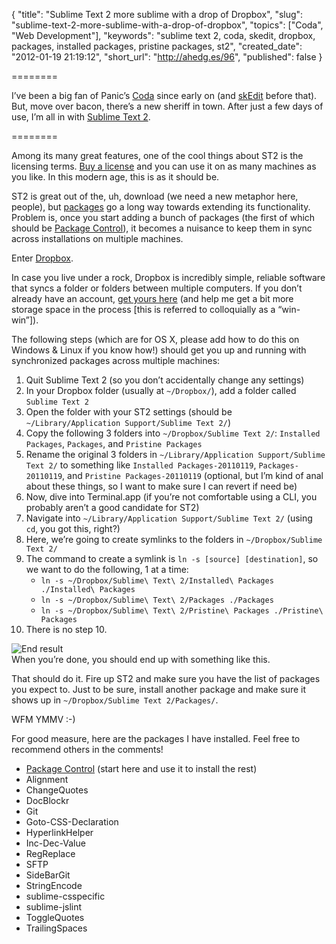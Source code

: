 {
  "title": "Sublime Text 2 more sublime with a drop of Dropbox",
  "slug": "sublime-text-2-more-sublime-with-a-drop-of-dropbox",
  "topics": ["Coda", "Web Development"],
  "keywords": "sublime text 2, coda, skedit, dropbox, packages, installed packages, pristine packages, st2",
  "created_date": "2012-01-19 21:19:12",
  "short_url": "http://ahedg.es/96",
  "published": false
}

========

I&#8217;ve been a big fan of Panic&#8217;s <a href="/blog/2008/08/27/coda-1-dot-5-is-the-bees-knees">Coda</a> since early on (and <a href="/blog/2006/09/20/skedit-the-mostly-perfect-text-editor">skEdit</a> before that). But, move over bacon, there&#8217;s a new sheriff in town. After just a few days of use, I&#8217;m all in with <a href="http://www.sublimetext.com/2">Sublime Text 2</a>.

========

<p>Among its many great features, one of the cool things about ST2 is the licensing terms. <a href="http://www.sublimetext.com/buy">Buy a license</a> and you can use it on as many machines as you like. In this modern age, this is as it should be.</p>
<p>ST2 is great out of the, uh, download (we need a new metaphor here, people), but <a href="http://wbond.net/sublime_packages/community">packages</a> go a long way towards extending its functionality. Problem is, once you start adding a bunch of packages (the first of which should be <a href="http://wbond.net/sublime_packages/package_control">Package Control</a>), it becomes a nuisance to keep them in sync across  installations on multiple machines.</p>
<p>Enter <a href="http://dropbox.com">Dropbox</a>.</p>
<p>In case you live under a rock, Dropbox is incredibly simple, reliable software that syncs a folder or folders between multiple computers. If you don&#8217;t already have an account, <a href="http://db.tt/T8FHs0t7">get yours here</a> (and help me get a bit more storage space in the process [this is referred to colloquially as a &#8220;win-win&#8221;]).</p>
<p>The following steps (which are for OS X, please add how to do this on Windows & Linux if you know how!) should get you up and running with synchronized packages across multiple machines:</p>
<ol>
<li>Quit Sublime Text 2 (so you don&#8217;t accidentally change any settings)</li>
<li>In your Dropbox folder (usually at <code>~/Dropbox/</code>), add a folder called <code>Sublime Text 2</code></li>
<li>Open the folder with your ST2 settings (should be <code>~/Library/Application Support/Sublime Text 2/</code>)</li>
<li>Copy the following 3 folders into <code>~/Dropbox/Sublime Text 2/</code>: <code>Installed Packages</code>, <code>Packages</code>, and <code>Pristine Packages</code></li>
<li>Rename the original 3 folders in <code>~/Library/Application Support/Sublime Text 2/</code> to something like <code>Installed Packages-20110119</code>, <code>Packages-20110119</code>, and <code>Pristine Packages-20110119</code> (optional, but I&#8217;m kind of anal about these things, so I want to make sure I can revert if need be)</li>
<li>Now, dive into Terminal.app (if you&#8217;re not comfortable using a <span class="tooltip" title="Command Line Interface">CLI</span>, you probably aren&#8217;t a good candidate for ST2)</li>
<li>Navigate into <code>~/Library/Application Support/Sublime Text 2/</code> (using <code>cd</code>, you got this, right?)</li>
<li>Here, we&#8217;re going to create <span class="tooltip" title="Symbolic Links">symlinks</span> to the folders in <code>~/Dropbox/Sublime Text 2/</code></li>
<li>
The command to create a symlink is <code>ln -s [source] [destination]</code>, so we want to do the following, 1 at a time:
<ul>
<li><code>ln -s ~/Dropbox/Sublime\ Text\ 2/Installed\ Packages ./Installed\ Packages</code></li>
<li><code>ln -s ~/Dropbox/Sublime\ Text\ 2/Packages ./Packages</code></li>
<li><code>ln -s ~/Dropbox/Sublime\ Text\ 2/Pristine\ Packages ./Pristine\ Packages</code></li>
</ul>
</li>
<li>There is no step 10.</li>
</ol>
<div class="photo-hero">
	<p>
		<img src="/blog/-/img/sublime-dropbox.png" alt="End result"><br>
		When you&#8217;re done, you should end up with something like this.
	</p>
</div>
<p>That should do it. Fire up ST2 and make sure you have the list of packages you expect to. Just to be sure, install another package and make sure it shows up in <code>~/Dropbox/Sublime Text 2/Packages/</code>.</p>
<p><span class="tooltip" title="Worked For Me">WFM</span> <span class="tooltip" title="Your Mileage May Vary">YMMV</span> <span class="tooltip" title="Smile">:-)</span></p>
<p>For good measure, here are the packages I have installed. Feel free to recommend others in the comments!</p>
<ul>
<li><a href="http://wbond.net/sublime_packages/package_control">Package Control</a> (start here and use it to install the rest)</li>
<li>Alignment</li>
<li>ChangeQuotes</li>
<li>DocBlockr</li>
<li>Git</li>
<li>Goto-CSS-Declaration</li>
<li>HyperlinkHelper</li>
<li>Inc-Dec-Value</li>
<li>RegReplace</li>
<li>SFTP</li>
<li>SideBarGit</li>
<li>StringEncode</li>
<li>sublime-csspecific</li>
<li>sublime-jslint</li>
<li>ToggleQuotes</li>
<li>TrailingSpaces</li>
</ul>

